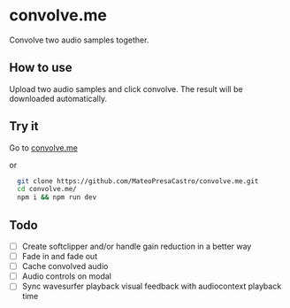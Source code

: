 # convolve.me

Convolve two audio samples together.

## How to use

Upload two audio samples and click convolve. The result will be downloaded automatically.

## Try it

Go to [convolve.me](https://www.convolve.me)

or

```bash
  git clone https://github.com/MateoPresaCastro/convolve.me.git
  cd convolve.me/
  npm i && npm run dev
```

## Todo

- [ ] Create softclipper and/or handle gain reduction in a better way
- [ ] Fade in and fade out
- [ ] Cache convolved audio
- [ ] Audio controls on modal
- [ ] Sync wavesurfer playback visual feedback with audiocontext playback time
